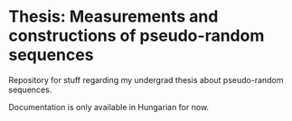 # Thesis: Measurements and constructions of pseudo-random sequences
Repository for stuff regarding my undergrad thesis about pseudo-random sequences.

Documentation is only available in Hungarian for now.
